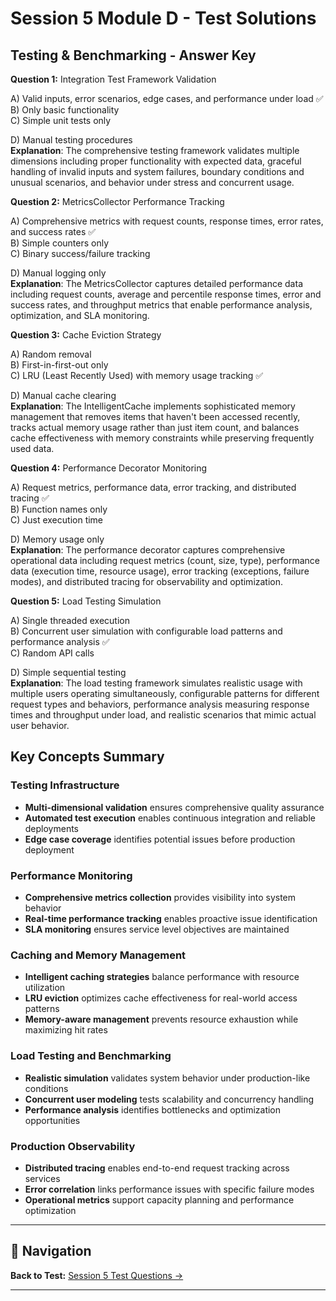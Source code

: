 # Session 5 Module D - Test Solutions

## Testing & Benchmarking - Answer Key

**Question 1:** Integration Test Framework Validation  

A) Valid inputs, error scenarios, edge cases, and performance under load ✅  
B) Only basic functionality  
C) Simple unit tests only  

D) Manual testing procedures  
**Explanation**: The comprehensive testing framework validates multiple dimensions including proper functionality with expected data, graceful handling of invalid inputs and system failures, boundary conditions and unusual scenarios, and behavior under stress and concurrent usage.

**Question 2:** MetricsCollector Performance Tracking  

A) Comprehensive metrics with request counts, response times, error rates, and success rates ✅  
B) Simple counters only  
C) Binary success/failure tracking  

D) Manual logging only  
**Explanation**: The MetricsCollector captures detailed performance data including request counts, average and percentile response times, error and success rates, and throughput metrics that enable performance analysis, optimization, and SLA monitoring.

**Question 3:** Cache Eviction Strategy  

A) Random removal  
B) First-in-first-out only  
C) LRU (Least Recently Used) with memory usage tracking ✅  

D) Manual cache clearing  
**Explanation**: The IntelligentCache implements sophisticated memory management that removes items that haven't been accessed recently, tracks actual memory usage rather than just item count, and balances cache effectiveness with memory constraints while preserving frequently used data.

**Question 4:** Performance Decorator Monitoring  

A) Request metrics, performance data, error tracking, and distributed tracing ✅  
B) Function names only  
C) Just execution time  

D) Memory usage only  
**Explanation**: The performance decorator captures comprehensive operational data including request metrics (count, size, type), performance data (execution time, resource usage), error tracking (exceptions, failure modes), and distributed tracing for observability and optimization.

**Question 5:** Load Testing Simulation  

A) Single threaded execution  
B) Concurrent user simulation with configurable load patterns and performance analysis ✅  
C) Random API calls  

D) Simple sequential testing  
**Explanation**: The load testing framework simulates realistic usage with multiple users operating simultaneously, configurable patterns for different request types and behaviors, performance analysis measuring response times and throughput under load, and realistic scenarios that mimic actual user behavior.

## Key Concepts Summary

### Testing Infrastructure

- **Multi-dimensional validation** ensures comprehensive quality assurance  
- **Automated test execution** enables continuous integration and reliable deployments  
- **Edge case coverage** identifies potential issues before production deployment  

### Performance Monitoring

- **Comprehensive metrics collection** provides visibility into system behavior  
- **Real-time performance tracking** enables proactive issue identification  
- **SLA monitoring** ensures service level objectives are maintained  

### Caching and Memory Management

- **Intelligent caching strategies** balance performance with resource utilization  
- **LRU eviction** optimizes cache effectiveness for real-world access patterns  
- **Memory-aware management** prevents resource exhaustion while maximizing hit rates  

### Load Testing and Benchmarking

- **Realistic simulation** validates system behavior under production-like conditions  
- **Concurrent user modeling** tests scalability and concurrency handling  
- **Performance analysis** identifies bottlenecks and optimization opportunities  

### Production Observability

- **Distributed tracing** enables end-to-end request tracking across services  
- **Error correlation** links performance issues with specific failure modes  
- **Operational metrics** support capacity planning and performance optimization

---

## 🧭 Navigation

**Back to Test:** [Session 5 Test Questions →](Session5_*.md#multiple-choice-test)

---
